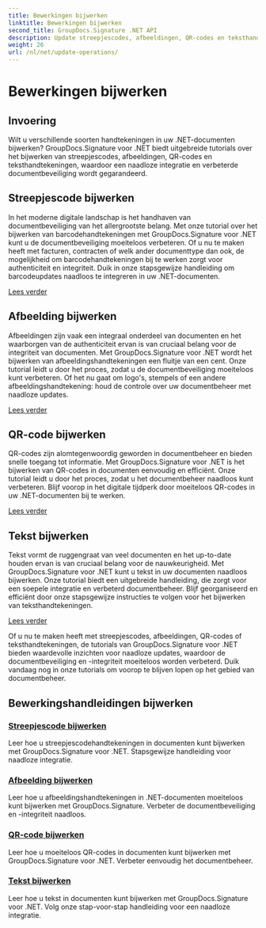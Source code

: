```yaml
---
title: Bewerkingen bijwerken
linktitle: Bewerkingen bijwerken
second_title: GroupDocs.Signature .NET API
description: Update streepjescodes, afbeeldingen, QR-codes en teksthandtekeningen in .NET-documenten met GroupDocs.Signature voor .NET-tutorials. Verbeter de documentbeveiliging en het beheer.
weight: 26
url: /nl/net/update-operations/
---
```


# Bewerkingen bijwerken

## Invoering

Wilt u verschillende soorten handtekeningen in uw .NET-documenten bijwerken? GroupDocs.Signature voor .NET biedt uitgebreide tutorials over het bijwerken van streepjescodes, afbeeldingen, QR-codes en teksthandtekeningen, waardoor een naadloze integratie en verbeterde documentbeveiliging wordt gegarandeerd.

## Streepjescode bijwerken
In het moderne digitale landschap is het handhaven van documentbeveiliging van het allergrootste belang. Met onze tutorial over het bijwerken van barcodehandtekeningen met GroupDocs.Signature voor .NET kunt u de documentbeveiliging moeiteloos verbeteren. Of u nu te maken heeft met facturen, contracten of welk ander documenttype dan ook, de mogelijkheid om barcodehandtekeningen bij te werken zorgt voor authenticiteit en integriteit. Duik in onze stapsgewijze handleiding om barcodeupdates naadloos te integreren in uw .NET-documenten.

[Lees verder](./update-barcode/)

## Afbeelding bijwerken
Afbeeldingen zijn vaak een integraal onderdeel van documenten en het waarborgen van de authenticiteit ervan is van cruciaal belang voor de integriteit van documenten. Met GroupDocs.Signature voor .NET wordt het bijwerken van afbeeldingshandtekeningen een fluitje van een cent. Onze tutorial leidt u door het proces, zodat u de documentbeveiliging moeiteloos kunt verbeteren. Of het nu gaat om logo's, stempels of een andere afbeeldingshandtekening: houd de controle over uw documentbeheer met naadloze updates.

[Lees verder](./update-image/)

## QR-code bijwerken
QR-codes zijn alomtegenwoordig geworden in documentbeheer en bieden snelle toegang tot informatie. Met GroupDocs.Signature voor .NET is het bijwerken van QR-codes in documenten eenvoudig en efficiënt. Onze tutorial leidt u door het proces, zodat u het documentbeheer naadloos kunt verbeteren. Blijf voorop in het digitale tijdperk door moeiteloos QR-codes in uw .NET-documenten bij te werken.

[Lees verder](./update-qr-code/)

## Tekst bijwerken
Tekst vormt de ruggengraat van veel documenten en het up-to-date houden ervan is van cruciaal belang voor de nauwkeurigheid. Met GroupDocs.Signature voor .NET kunt u tekst in uw documenten naadloos bijwerken. Onze tutorial biedt een uitgebreide handleiding, die zorgt voor een soepele integratie en verbeterd documentbeheer. Blijf georganiseerd en efficiënt door onze stapsgewijze instructies te volgen voor het bijwerken van teksthandtekeningen.

[Lees verder](./update-text/)

Of u nu te maken heeft met streepjescodes, afbeeldingen, QR-codes of teksthandtekeningen, de tutorials van GroupDocs.Signature voor .NET bieden waardevolle inzichten voor naadloze updates, waardoor de documentbeveiliging en -integriteit moeiteloos worden verbeterd. Duik vandaag nog in onze tutorials om voorop te blijven lopen op het gebied van documentbeheer.
## Bewerkingshandleidingen bijwerken
### [Streepjescode bijwerken](./update-barcode/)
Leer hoe u streepjescodehandtekeningen in documenten kunt bijwerken met GroupDocs.Signature voor .NET. Stapsgewijze handleiding voor naadloze integratie.
### [Afbeelding bijwerken](./update-image/)
Leer hoe u afbeeldingshandtekeningen in .NET-documenten moeiteloos kunt bijwerken met GroupDocs.Signature. Verbeter de documentbeveiliging en -integriteit naadloos.
### [QR-code bijwerken](./update-qr-code/)
Leer hoe u moeiteloos QR-codes in documenten kunt bijwerken met GroupDocs.Signature voor .NET. Verbeter eenvoudig het documentbeheer.
### [Tekst bijwerken](./update-text/)
Leer hoe u tekst in documenten kunt bijwerken met GroupDocs.Signature voor .NET. Volg onze stap-voor-stap handleiding voor een naadloze integratie.
